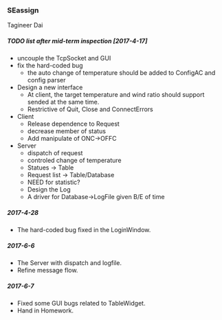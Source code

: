 ### SEassign  
Tagineer Dai  

##### TODO list after mid-term inspection [2017-4-17]

+ uncouple the TcpSocket and GUI
+ fix the hard-coded bug
  - the auto change of temperature should be added to ConfigAC and config parser
+ Design a new interface
  - At client, the target temperature and wind ratio should support sended at the same time.
  - Restrictive of Quit, Close and ConnectErrors
+ Client
  - Release dependence to Request
  - decrease member of status
  - Add manipulate of ONC->OFFC
+ Server
  - dispatch of request
  - controled change of temperature
  - Statues -> Table
  - Request list -> Table/Database
  - NEED for statistic?
  - Design the Log
  - A driver for Database->LogFile given B/E of time  

##### 2017-4-28  
+ The hard-coded bug fixed in the LoginWindow.

##### 2017-6-6
+ The Server with dispatch and logfile.
+ Refine message flow.

##### 2017-6-7
+ Fixed some GUI bugs related to TableWidget.
+ Hand in Homework.
